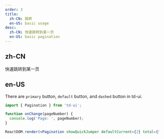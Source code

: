 ```yaml
---
order: 3
title:
  zh-CN: 跳转
  en-US: basic usage
desc:
  zh-CN: 快速跳转到某一页
  en-US: basic pagination
---
```


## zh-CN

快速跳转到某一页

## en-US

There are `primary` button, `default` button, and `dashed` button in td-ui.

```jsx
import { Pagination } from 'td-ui';

function onChange(pageNumber) {
  console.log('Page: ', pageNumber);
}

ReactDOM.render(<Pagination showQuickJumper defaultCurrent={2} total={500} onChange={onChange} />, mountNode);
```
